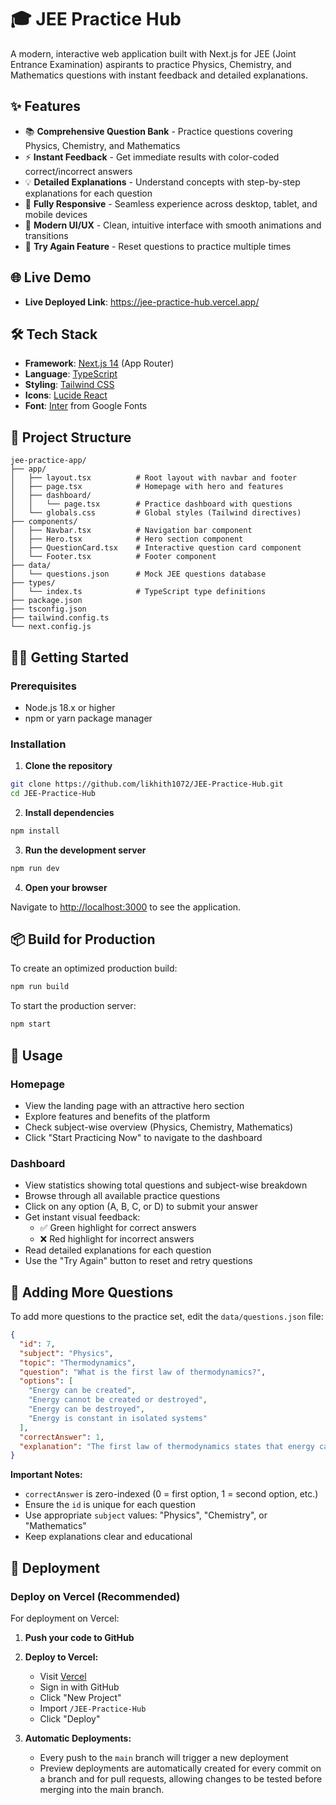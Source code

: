 # 🎓 JEE Practice Hub

A modern, interactive web application built with Next.js for JEE (Joint Entrance Examination) aspirants to practice Physics, Chemistry, and Mathematics questions with instant feedback and detailed explanations.


## ✨ Features

- 📚 **Comprehensive Question Bank** - Practice questions covering Physics, Chemistry, and Mathematics
- ⚡ **Instant Feedback** - Get immediate results with color-coded correct/incorrect answers
- 💡 **Detailed Explanations** - Understand concepts with step-by-step explanations for each question
- 📱 **Fully Responsive** - Seamless experience across desktop, tablet, and mobile devices
- 🎨 **Modern UI/UX** - Clean, intuitive interface with smooth animations and transitions
- 🔄 **Try Again Feature** - Reset questions to practice multiple times

## 🌐 Live Demo

- **Live Deployed Link**: https://jee-practice-hub.vercel.app/

## 🛠️ Tech Stack

- **Framework**: [Next.js 14](https://nextjs.org/) (App Router)
- **Language**: [TypeScript](https://www.typescriptlang.org/)
- **Styling**: [Tailwind CSS](https://tailwindcss.com/)
- **Icons**: [Lucide React](https://lucide.dev/)
- **Font**: [Inter](https://fonts.google.com/specimen/Inter) from Google Fonts

## 📁 Project Structure

```
jee-practice-app/
├── app/
│   ├── layout.tsx          # Root layout with navbar and footer
│   ├── page.tsx            # Homepage with hero and features
│   ├── dashboard/
│   │   └── page.tsx        # Practice dashboard with questions
│   └── globals.css         # Global styles (Tailwind directives)
├── components/
│   ├── Navbar.tsx          # Navigation bar component
│   ├── Hero.tsx            # Hero section component
│   ├── QuestionCard.tsx    # Interactive question card component
│   └── Footer.tsx          # Footer component
├── data/
│   └── questions.json      # Mock JEE questions database
├── types/
│   └── index.ts            # TypeScript type definitions
├── package.json
├── tsconfig.json
├── tailwind.config.ts
└── next.config.js
```

## 🏃‍♂️ Getting Started

### Prerequisites

- Node.js 18.x or higher
- npm or yarn package manager

### Installation

1. **Clone the repository**

```bash
git clone https://github.com/likhith1072/JEE-Practice-Hub.git
cd JEE-Practice-Hub
```

2. **Install dependencies**

```bash
npm install
```

3. **Run the development server**

```bash
npm run dev
```

4. **Open your browser**

Navigate to [http://localhost:3000](http://localhost:3000) to see the application.

## 📦 Build for Production

To create an optimized production build:

```bash
npm run build
```

To start the production server:

```bash
npm start
```


## 🎯 Usage

### Homepage
- View the landing page with an attractive hero section
- Explore features and benefits of the platform
- Check subject-wise overview (Physics, Chemistry, Mathematics)
- Click "Start Practicing Now" to navigate to the dashboard

### Dashboard
- View statistics showing total questions and subject-wise breakdown
- Browse through all available practice questions
- Click on any option (A, B, C, or D) to submit your answer
- Get instant visual feedback:
  - ✅ Green highlight for correct answers
  - ❌ Red highlight for incorrect answers
- Read detailed explanations for each question
- Use the "Try Again" button to reset and retry questions

## 📝 Adding More Questions

To add more questions to the practice set, edit the `data/questions.json` file:

```json
{
  "id": 7,
  "subject": "Physics",
  "topic": "Thermodynamics",
  "question": "What is the first law of thermodynamics?",
  "options": [
    "Energy can be created",
    "Energy cannot be created or destroyed",
    "Energy can be destroyed",
    "Energy is constant in isolated systems"
  ],
  "correctAnswer": 1,
  "explanation": "The first law of thermodynamics states that energy cannot be created or destroyed, only transformed from one form to another. This is also known as the law of conservation of energy."
}
```

**Important Notes:**
- `correctAnswer` is zero-indexed (0 = first option, 1 = second option, etc.)
- Ensure the `id` is unique for each question
- Use appropriate `subject` values: "Physics", "Chemistry", or "Mathematics"
- Keep explanations clear and educational

## 🚀 Deployment

### Deploy on Vercel (Recommended)

For deployment on Vercel:

1. **Push your code to GitHub** 

2. **Deploy to Vercel:**
   - Visit [Vercel](https://vercel.com)
   - Sign in with GitHub
   - Click "New Project"
   - Import `/JEE-Practice-Hub`
   - Click "Deploy"

3. **Automatic Deployments:**
   - Every push to the `main` branch will trigger a new deployment
   - Preview deployments are automatically created for every commit on a branch and for pull requests, allowing changes to be tested before merging into the main branch.


